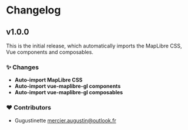 # Changelog

## v1.0.0

This is the initial release, which automatically imports the MapLibre CSS, Vue components and composables.

### ✨ Changes

  - **Auto-import MapLibre CSS**
  - **Auto-import vue-maplibre-gl components**
  - **Auto-import vue-maplibre-gl composables**

### ❤️  Contributors

- Gugustinette <mercier.augustin@outlook.fr>
